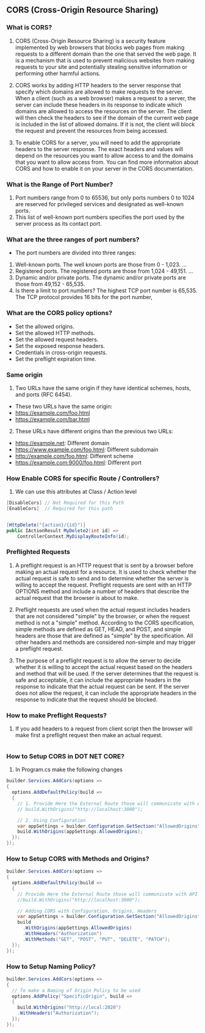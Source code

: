## CORS (Cross-Origin Resource Sharing)
### What is CORS?
1. CORS (Cross-Origin Resource Sharing) is a security feature implemented by web browsers that blocks web pages from making requests to a different domain than the one that served the web page. It is a mechanism that is used to prevent malicious websites from making requests to your site and potentially stealing sensitive information or performing other harmful actions.

2. CORS works by adding HTTP headers to the server response that specify which domains are allowed to make requests to the server. When a client (such as a web browser) makes a request to a server, the server can include these headers in its response to indicate which domains are allowed to access the resources on the server. The client will then check the headers to see if the domain of the current web page is included in the list of allowed domains. If it is not, the client will block the request and prevent the resources from being accessed.

3. To enable CORS for a server, you will need to add the appropriate headers to the server response. The exact headers and values will depend on the resources you want to allow access to and the domains that you want to allow access from. You can find more information about CORS and how to enable it on your server in the CORS documentation.

### What is the Range of Port Number?
1. Port numbers range from 0 to 65536, but only ports numbers 0 to 1024 are reserved for privileged services and designated as well-known ports. 
2. This list of well-known port numbers specifies the port used by the server process as its contact port.

### What are the three ranges of port numbers?
- The port numbers are divided into three ranges:
1. Well-known ports. The well known ports are those from 0 - 1,023. ...
2. Registered ports. The registered ports are those from 1,024 - 49,151. ...
3. Dynamic and/or private ports. The dynamic and/or private ports are those from 49,152 - 65,535.
4. Is there a limit to port numbers?
The highest TCP port number is 65,535. The TCP protocol provides 16 bits for the port number,

### What are the CORS policy options?
- Set the allowed origins.
- Set the allowed HTTP methods.
- Set the allowed request headers.
- Set the exposed response headers.
- Credentials in cross-origin requests.
- Set the preflight expiration time.

### Same origin
1. Two URLs have the same origin if they have identical schemes, hosts, and ports (RFC 6454).
- These two URLs have the same origin:
- https://example.com/foo.html
- https://example.com/bar.html

2. These URLs have different origins than the previous two URLs:

- https://example.net: Different domain
- https://www.example.com/foo.html: Different subdomain
- http://example.com/foo.html: Different scheme
- https://example.com:9000/foo.html: Different port

### How Enable CORS for specific Route / Controllers?
1. We can use this attributes at Class / Action level
```c#
[DisableCors] // Not Required for this Path
[EnableCors]  // Required for this path


[HttpDelete("{action}/{id}")]
public IActionResult MyDelete2(int id) =>
    ControllerContext.MyDisplayRouteInfo(id);
```
### Preflighted Requests
1. A preflight request is an HTTP request that is sent by a browser before making an actual request for a resource. It is used to check whether the actual request is safe to send and to determine whether the server is willing to accept the request. Preflight requests are sent with an HTTP OPTIONS method and include a number of headers that describe the actual request that the browser is about to make.

2. Preflight requests are used when the actual request includes headers that are not considered "simple" by the browser, or when the request method is not a "simple" method. According to the CORS specification, simple methods are defined as GET, HEAD, and POST, and simple headers are those that are defined as "simple" by the specification. All other headers and methods are considered non-simple and may trigger a preflight request.

3. The purpose of a preflight request is to allow the server to decide whether it is willing to accept the actual request based on the headers and method that will be used. If the server determines that the request is safe and acceptable, it can include the appropriate headers in the response to indicate that the actual request can be sent. If the server does not allow the request, it can include the appropriate headers in the response to indicate that the request should be blocked.

### How to make Preflight Requests?
1. If you add headers to a request from client script then the browser will make first a preflight request then make an actual request.
```javascript

```

### How to Setup CORS in DOT NET CORE?
1. In Program.cs make the following changes
```c#
builder.Services.AddCors(options =>
{
  options.AddDefaultPolicy(build =>
  {
    // 1. Provide Here the External Route those will communicate with API
    // build.WithOrigins("http://localhost:3000");

    // 2. Using Configuration
    var appSettings = builder.Configuration.GetSection("AllowedOrigins").Get<AppSettings>();
    build.WithOrigins(appSettings.AllowedOrigins);
  });
});
```

### How to Setup CORS with Methods and Origins?
```c#
builder.Services.AddCors(options =>
{
  options.AddDefaultPolicy(build =>
  {
    // Provide Here the External Route those will communicate with API
    //build.WithOrigins("http://localhost:3000");

    // Adding CORS with Configuration, Origins, Headers
    var appSettings = builder.Configuration.GetSection("AllowedOrigins").Get<AppSettings>();
    build
      .WithOrigins(appSettings.AllowedOrigins)
      .WithHeaders("Authorization")
      .WithMethods("GET", "POST", "PUT", "DELETE", "PATCH");
  });
});
```

### How to Setup Naming Policy?
```c#
builder.Services.AddCors(options =>
{
  // To make a Naming of Origin Policy to be used
  options.AddPolicy("SpecificOrigin", build =>
  {
    build.WithOrigins("http://local:2020")
    .WithHeaders("Authorization");
  });
});
```
